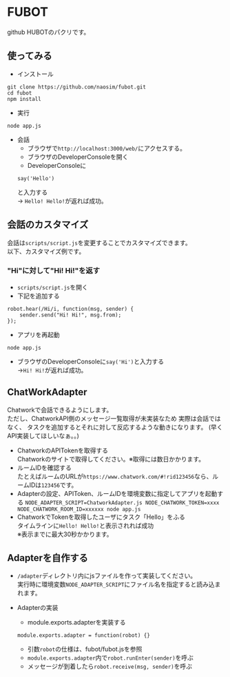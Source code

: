 # FUBOT
github HUBOTのパクリです。

## 使ってみる
- インストール
```
git clone https://github.com/naosim/fubot.git
cd fubot
npm install
```

- 実行
```
node app.js
```

- 会話  
  - ブラウザで`http://localhost:3000/web/`にアクセスする。
  - ブラウザのDeveloperConsoleを開く
  - DeveloperConsoleに
  ```
  say('Hello')
  ```
  と入力する  
  → `Hello! Hello!`が返れば成功。

## 会話のカスタマイズ
会話は`scripts/script.js`を変更することでカスタマイズできます。  
以下、カスタマイズ例です。
### "Hi"に対して"Hi! Hi!"を返す
- `scripts/script.js`を開く
- 下記を追加する
```
robot.hear(/Hi/i, function(msg, sender) {
    sender.send("Hi! Hi!", msg.from);
});
```
- アプリを再起動
```
node app.js
```
- ブラウザのDeveloperConsoleに`say('Hi')`と入力する  
→`Hi! Hi!`が返れば成功。

## ChatWorkAdapter
Chatworkで会話できるようにします。  
ただし、ChatworkAPI側のメッセージ一覧取得が未実装なため
実際は会話ではなく、
タスクを追加するとそれに対して反応するような動きになります。
 (早くAPI実装してほしいなぁ。。)
- ChatworkのAPITokenを取得する  
  Chatworkのサイトで取得してください。※取得には数日かかります。
- ルームIDを確認する  
 たとえばルームのURLが`https://www.chatwork.com/#!rid123456`なら、ルームIDは`123456`です。
- Adapterの設定、APIToken、ルームIDを環境変数に指定してアプリを起動する
`NODE_ADAPTER_SCRIPT=ChatworkAdapter.js NODE_CHATWORK_TOKEN=xxxx NODE_CHATWORK_ROOM_ID=xxxxxx node app.js`
- ChatworkでTokenを取得したユーザにタスク「Hello」をふる  
  タイムラインに`Hello! Hello!`と表示されれば成功  
  ※表示までに最大30秒かかります。

## Adapterを自作する
- `/adapter`ディレクトリ内にjsファイルを作って実装してください。  
  実行時に環境変数`NODE_ADAPTER_SCRIPT`にファイル名を指定すると読み込まれます。

- Adapterの実装
  - module.exports.adapterを実装する
  ```
  module.exports.adapter = function(robot) {}
  ```
  - 引数`robot`の仕様は、fubot/fubot.jsを参照
  - `module.exports.adapter`内で`robot.runEnter(sender)`を呼ぶ
  - メッセージが到着したら`robot.receive(msg, sender)`を呼ぶ
